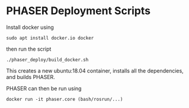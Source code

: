 # PHASER Deployment Scripts

Install docker using 
```
sudo apt install docker.io docker
```
then run the script
```
./phaser_deploy/build_docker.sh
```
This creates a new ubuntu:18.04 container, installs all the dependencies, and builds PHASER. 

PHASER can then be run using

```
docker run -it phaser.core (bash/rosrun/...) 
```